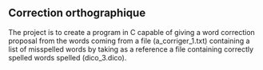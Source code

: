 ## Correction orthographique 

The project is to create a program in C capable of giving a word correction proposal from the words coming from a file (a_corriger_1.txt) containing a list of misspelled words by taking as a reference a file containing correctly spelled words spelled (dico_3.dico).
